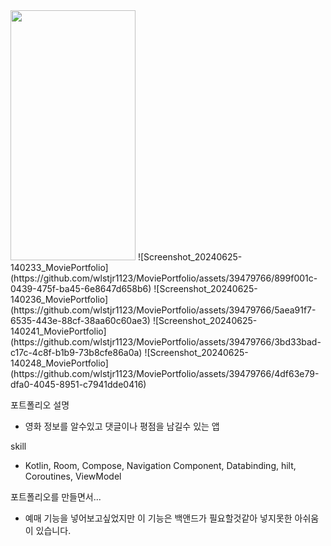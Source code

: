 <img src="https://github.com/wlstjr1123/MoviePortfolio/assets/39479766/899f001c-0439-475f-ba45-6e8647d658b6.png"  width="200" height="400"/>
![Screenshot_20240625-140233_MoviePortfolio](https://github.com/wlstjr1123/MoviePortfolio/assets/39479766/899f001c-0439-475f-ba45-6e8647d658b6)
![Screenshot_20240625-140236_MoviePortfolio](https://github.com/wlstjr1123/MoviePortfolio/assets/39479766/5aea91f7-6535-443e-88cf-38aa60c60ae3)
![Screenshot_20240625-140241_MoviePortfolio](https://github.com/wlstjr1123/MoviePortfolio/assets/39479766/3bd33bad-c17c-4c8f-b1b9-73b8cfe86a0a)
![Screenshot_20240625-140248_MoviePortfolio](https://github.com/wlstjr1123/MoviePortfolio/assets/39479766/4df63e79-dfa0-4045-8951-c7941dde0416)

포트폴리오 설명
 - 영화 정보를 알수있고 댓글이나 평점을 남길수 있는 앱

skill
 - Kotlin, Room, Compose, Navigation Component, Databinding, hilt, Coroutines, ViewModel

포트폴리오를 만들면서...
 - 예매 기능을 넣어보고싶었지만 이 기능은 백앤드가 필요할것같아 넣지못한 아쉬움이 있습니다.
